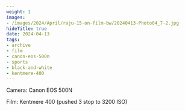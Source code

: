 ```yaml
---
weight: 1
images:
- /images/2024/April/raju-15-on-film-bw/20240413-Photo04_7-2.jpg
hideTitle: true
date: 2024-04-13
tags:
- archive
- film
- canon-eos-500n
- sports
- black-and-white
- kentmere-400
---
```


Camera: Canon EOS 500N

Film: Kentmere 400 (pushed 3 stop to 3200 ISO)